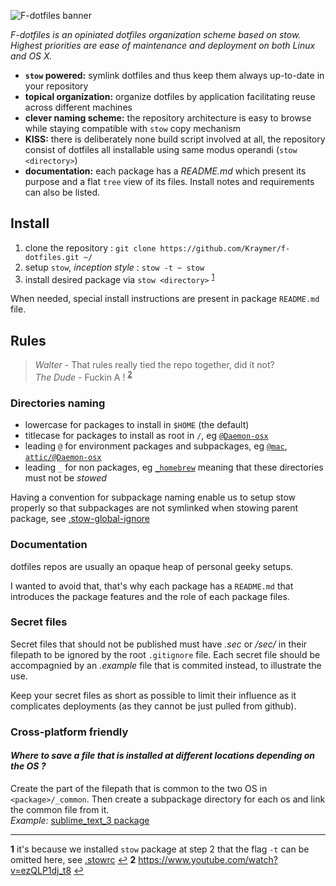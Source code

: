 ![F-dotfiles banner](https://raw.githubusercontent.com/Kraymer/bulkdata/master/F-dotfiles/banner.png)

*F-dotfiles is an opiniated dotfiles organization scheme based on stow.   
Highest priorities are ease of maintenance and deployment on both Linux and OS X.*

- **`stow` powered:** symlink dotfiles and thus keep them always up-to-date in your repository
- **topical organization:** organize dotfiles by application facilitating reuse across different machines
- **clever naming scheme:** the repository architecture is easy to browse while staying compatible with `stow` copy mechanism
- **KISS:** there is deliberately none build script involved at all, the repository consist of dotfiles all installable using same modus operandi (`stow <directory>`)
- **documentation:** each package has a *README.md* which present its purpose and a flat `tree` view of its files. Install notes and requirements can also be listed. 

## Install

1. clone the repository : `git clone https://github.com/Kraymer/f-dotfiles.git ~/`
1. setup `stow`, *inception style* : `stow -t ~ stow` 
1. install desired package via `stow <directory>` <sup id="a1">[1](#f1)</sup>

When needed, special install instructions are present in package `README.md` file.

## Rules

> *Walter -* That rules really tied the repo together, did it not?  
> *The Dude -* Fuckin A ! <sup id="a2">[2](#f2)</sup>

### Directories naming

- lowercase for packages to install in `$HOME` (the default)
- titlecase for packages to install as root in `/`, eg
  [`@Daemon-osx`](https://github.com/Kraymer/F-dotfiles/blob/master/attic/@Daemon-osx)
- leading `@` for environment packages and subpackages, eg
  [`@mac`](https://github.com/Kraymer/F-dotfiles/blob/master/%40mac/), [`attic/@Daemon-osx`](https://github.com/Kraymer/F-dotfiles/blob/master/attic/@Daemon-osx)
- leading `_` for non packages, eg [`_homebrew`](https://github.com/Kraymer/F-dotfiles/blob/master/_homebrew) meaning that these directories must not be *stowed*

Having a convention for subpackage naming enable us to setup stow properly so that subpackages are not symlinked when stowing parent package, see [.stow-global-ignore](https://github.com/Kraymer/F-dotfiles/blob/master/stow/.stow-global-ignore#L7) 

### Documentation

dotfiles repos are usually an opaque heap of personal geeky setups.

I wanted to avoid that, that's why each package has a `README.md` that introduces the package features and the role of each package files.

### Secret files

Secret files that should not be published must have *.sec* or */sec/* in their filepath to be ignored by the root
`.gitignore` file.
Each secret file should be accompagnied by an *.example* file that is commited instead, to illustrate the use.

Keep your secret files as short as possible to limit their influence as it complicates deployments (as they cannot be just pulled from github). 

### Cross-platform friendly

#### *Where to save a file that is installed at different locations depending on the OS ?*

Create the part of the filepath that is common to the two OS in `<package>/_common`. Then create a subpackage directory for each os and link the common file from it.  
*Example:* [sublime_text_3 package](https://github.com/Kraymer/F-dotfiles/tree/master/sublime_text_3/%40linux/.config/sublime-text-3)

---
<b id="f1">1</b> it's because we installed `stow` package at step 2 that the flag `-t` can be omitted here, see [.stowrc](https://github.com/Kraymer/F-dotfiles/blob/master/stow/.stowrc) [↩](#a1)
<b id="f2">2</b> https://www.youtube.com/watch?v=ezQLP1dj_t8 [↩](#a2)
